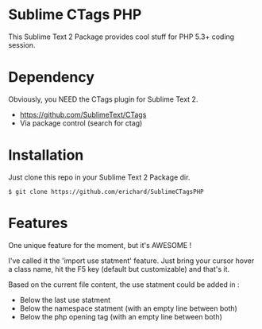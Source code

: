 Sublime CTags PHP
=================

This Sublime Text 2 Package provides cool stuff for PHP 5.3+ coding session.


Dependency
==========

Obviously, you NEED the CTags plugin for Sublime Text 2.

  - https://github.com/SublimeText/CTags
  - Via package control (search for ctag)


Installation
===========

Just clone this repo in your Sublime Text 2 Package dir.

```
$ git clone https://github.com/erichard/SublimeCTagsPHP
```


Features
========

One unique feature for the moment, but it's AWESOME !

I've called it the 'import use statment' feature. Just bring your cursor hover
a class name, hit the F5 key (default but customizable) and that's it.

Based on the current file content, the use statment could be added in :

  - Below the last use statment
  - Below the namespace statment (with an empty line between both)
  - Below the php opening tag (with an empty line between both)